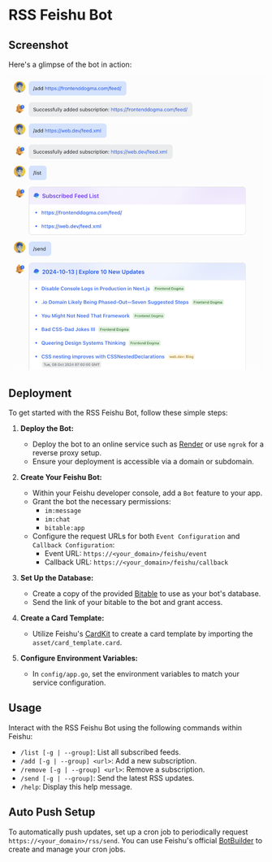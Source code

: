 # RSS Feishu Bot

## Screenshot

Here's a glimpse of the bot in action:

![screenshot](./asset/chat.png)


## Deployment

To get started with the RSS Feishu Bot, follow these simple steps:

1. **Deploy the Bot:**
   - Deploy the bot to an online service such as [Render](https://render.com) or use `ngrok` for a reverse proxy setup.
   - Ensure your deployment is accessible via a domain or subdomain.

2. **Create Your Feishu Bot:**
   - Within your Feishu developer console, add a `Bot` feature to your app.
   - Grant the bot the necessary permissions:
     - `im:message`
     - `im:chat`
     - `bitable:app`
   - Configure the request URLs for both `Event Configuration` and `Callback Configuration`:
     - Event URL: `https://<your_domain>/feishu/event`
     - Callback URL: `https://<your_domain>/feishu/callback`

3. **Set Up the Database:**
   - Create a copy of the provided [Bitable](https://bqc4atlhac.feishu.cn/base/Vh7HbLOePaU1JIsCo57c4TNxnZd?table=tblUxRpo0003GgId&view=vewfeMW8O8) to use as your bot's database.
   - Send the link of your bitable to the bot and grant access.

4. **Create a Card Template:**
   - Utilize Feishu's [CardKit](https://open.feishu.cn/cardkit) to create a card template by importing the `asset/card_template.card`.

5. **Configure Environment Variables:**
   - In `config/app.go`, set the environment variables to match your service configuration.

## Usage

Interact with the RSS Feishu Bot using the following commands within Feishu:

- `/list [-g | --group]`: List all subscribed feeds.
- `/add [-g | --group] <url>`: Add a new subscription.
- `/remove [-g | --group] <url>`: Remove a subscription.
- `/send [-g | --group]`: Send the latest RSS updates.
- `/help`: Display this help message.

## Auto Push Setup

To automatically push updates, set up a cron job to periodically request `https://<your_domain>/rss/send`. You can use Feishu's official [BotBuilder](https://botbuilder.feishu.cn/home) to create and manage your cron jobs.
